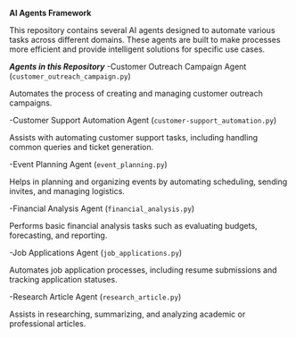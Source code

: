 ****AI Agents Framework****

This repository contains several AI agents designed to automate various tasks across different domains. These agents are built to make processes more efficient and provide intelligent solutions for specific use cases.

***Agents in this Repository***
-Customer Outreach Campaign Agent (`customer_outreach_campaign.py`)

Automates the process of creating and managing customer outreach campaigns.

-Customer Support Automation Agent (`customer-support_automation.py`)

Assists with automating customer support tasks, including handling common queries and ticket generation.

-Event Planning Agent (`event_planning.py`)

Helps in planning and organizing events by automating scheduling, sending invites, and managing logistics.

-Financial Analysis Agent (`financial_analysis.py`)

Performs basic financial analysis tasks such as evaluating budgets, forecasting, and reporting.

-Job Applications Agent (`job_applications.py`)

Automates job application processes, including resume submissions and tracking application statuses.

-Research Article Agent (`research_article.py`)

Assists in researching, summarizing, and analyzing academic or professional articles.
